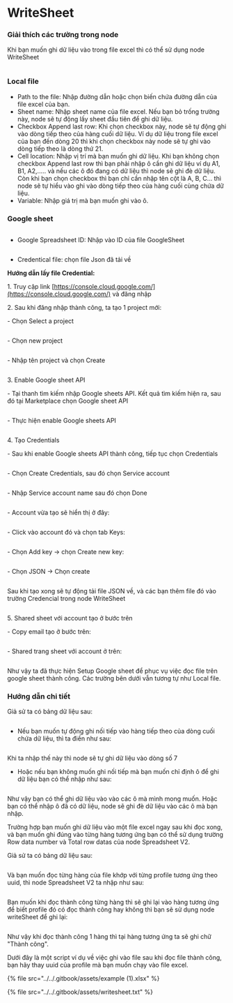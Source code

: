 # WriteSheet

### Giải thích các trường trong node

Khi bạn muốn ghi dữ liệu vào trong file excel thì có thể sử dụng node WriteSheet

<figure><img src="../../.gitbook/assets/image (97) (1).png" alt=""><figcaption></figcaption></figure>

### Local file

* Path to the file: Nhập đường dẫn hoặc chọn biến chứa đường dẫn của file excel của bạn.
* Sheet name: Nhập sheet name của file excel. Nếu bạn bỏ trống trường này, node sẽ tự động lấy sheet đầu tiên để ghi dữ liệu.
* Checkbox Append last row: Khi chọn checkbox này, node sẽ tự động ghi vào dòng tiếp theo của hàng cuối dữ liệu. Ví dụ dữ liệu trong file excel của bạn đến dòng 20 thì khi chọn checkbox này node sẽ tự ghi vào dòng tiếp theo là dòng thứ 21.&#x20;
* Cell location: Nhập vị trí mà bạn muốn ghi dữ liệu. Khi bạn không chọn checkbox Append last row thì bạn phải nhập ô cần ghi dữ liệu ví dụ A1, B1, A2,..... và nếu các ô đó đang có dữ liệu thì node sẽ ghi đè dữ liệu. Còn khi bạn chọn checkbox thì bạn chỉ cần nhập tên cột là A, B, C… thì node sẽ tự hiểu vào ghi vào dòng tiếp theo của hàng cuối  cùng chứa dữ liệu.
* Variable: Nhập giá trị mà bạn muốn ghi vào ô.



### Google sheet

<figure><img src="../../.gitbook/assets/image (98) (1).png" alt=""><figcaption></figcaption></figure>



* Google Spreadsheet ID: Nhập vào ID của file GoogleSheet

<figure><img src="../../.gitbook/assets/image (102) (1).png" alt=""><figcaption></figcaption></figure>



* Credentical file: chọn file Json đã tải về

**Hướng dẫn lấy file Credential:**

1\.      Truy cập link [https://console.cloud.google.com/](https://console.cloud.google.com/)  và đăng nhập

2\.      Sau khi đăng nhập thành công, ta tạo 1 project mới:

\-        Chọn Select a project

<figure><img src="../../.gitbook/assets/image (6) (1) (1) (1) (1) (1) (1) (1) (1) (1).png" alt=""><figcaption></figcaption></figure>

&#x20;

\-        Chọn new project

<figure><img src="../../.gitbook/assets/image (7) (1) (1) (1) (1) (1) (1) (1) (1) (1).png" alt=""><figcaption></figcaption></figure>

\-        Nhập tên project và chọn Create

<figure><img src="../../.gitbook/assets/image (8) (1) (1) (1) (1) (1) (1) (1) (1).png" alt=""><figcaption></figcaption></figure>

3\.      Enable Google sheet API

\-        Tại thanh tìm kiếm nhập Google sheets API. Kết quả tìm kiếm hiện ra, sau đó tại Marketplace chọn Google sheet API

<figure><img src="../../.gitbook/assets/image (9) (1) (1) (1) (1) (1) (1) (1).png" alt=""><figcaption></figcaption></figure>

\-        Thực hiện enable Google sheets API

<figure><img src="../../.gitbook/assets/image (10) (1) (1) (1) (1) (1) (1) (1).png" alt=""><figcaption></figcaption></figure>

&#x20;

4\.      Tạo Credentials

\-        Sau khi enable Google sheets API thành công, tiếp tục chọn Credentials

<figure><img src="../../.gitbook/assets/image (11) (1) (1) (1) (1) (1).png" alt=""><figcaption></figcaption></figure>

&#x20;

\-        Chọn Create Credentials, sau đó chọn Service account

<figure><img src="../../.gitbook/assets/image (12) (1) (1) (1) (1).png" alt=""><figcaption></figcaption></figure>

\-        Nhập Service account name sau đó chọn Done

<figure><img src="../../.gitbook/assets/image (13) (1) (1) (1) (1).png" alt=""><figcaption></figcaption></figure>

\-        Account vừa tạo sẽ hiển thị ở đây:

<figure><img src="../../.gitbook/assets/image (14) (1) (1) (1) (1).png" alt=""><figcaption></figcaption></figure>

\-        Click vào account đó và chọn tab Keys:

<figure><img src="../../.gitbook/assets/image (15) (1) (1) (1) (1).png" alt=""><figcaption></figcaption></figure>

&#x20;

\-        Chọn Add key -> chọn Create new key:

<figure><img src="../../.gitbook/assets/image (16) (1) (1) (1) (1).png" alt=""><figcaption></figcaption></figure>

&#x20;

\-        Chọn JSON -> Chọn create

<figure><img src="../../.gitbook/assets/image (17) (1) (1) (1).png" alt=""><figcaption></figcaption></figure>

&#x20;

Sau khi tạo xong sẽ tự động tải file JSON về, và các bạn thêm file đó vào trường Credencial trong node WriteSheet

<figure><img src="../../.gitbook/assets/image (100) (1).png" alt=""><figcaption></figcaption></figure>

5\.      Shared sheet với account tạo ở bước trên

\-        Copy email tạo ở bước trên:

<figure><img src="../../.gitbook/assets/image (19) (1) (1) (1).png" alt=""><figcaption></figcaption></figure>

&#x20;

\-        Shared trang sheet với account ở trên:

<figure><img src="../../.gitbook/assets/image (20) (1) (1) (1).png" alt=""><figcaption></figcaption></figure>

&#x20;

Như vậy ta đã thực hiện Setup Google sheet để phục vụ việc đọc file trên google sheet thành công. Các trường bên dưới vẫn tương tự như Local file.

### Hướng dẫn chi tiết

Giả sử ta có bảng dữ liệu sau:

<figure><img src="../../.gitbook/assets/image (45) (1) (1).png" alt=""><figcaption></figcaption></figure>

* Nếu bạn muốn tự động ghi nối tiếp vào hàng tiếp theo của dòng cuối chứa dữ liệu, thì ta điền như sau:&#x20;

<figure><img src="../../.gitbook/assets/image (46) (1) (1).png" alt=""><figcaption></figcaption></figure>

Khi ta nhập thế này thì node sẽ tự ghi dữ liệu vào dòng số 7

* Hoặc nếu bạn không muốn ghi nối tiếp mà bạn muốn chỉ định ô để ghi dữ liệu bạn có thể nhập như sau:

<figure><img src="../../.gitbook/assets/image (47) (1).png" alt=""><figcaption></figcaption></figure>

Như vậy bạn có thể ghi dữ liệu vào vào các ô mà mình mong muốn. Hoặc bạn có thể nhập ô đã có dữ liệu, node sẽ ghi đè dữ liệu vào các ô mà bạn nhập.

Trường hợp bạn muốn ghi dữ liệu vào một file excel ngay sau khi đọc xong, và bạn muốn ghi đúng vào từng hàng tương ứng bạn có thể sử dụng trường Row data number và Total row datas của node Spreadsheet V2.

Giả sử ta có bảng dữ liệu sau:&#x20;

<figure><img src="../../.gitbook/assets/image (48) (1).png" alt=""><figcaption></figcaption></figure>

Và bạn muốn đọc từng hàng của file khớp với từng profile tương ứng theo uuid, thì node Spreadsheet V2 ta nhập như sau:&#x20;

<figure><img src="../../.gitbook/assets/image (49) (1).png" alt=""><figcaption></figcaption></figure>

Bạn muốn khi đọc thành công từng hàng thì sẽ ghi lại vào hàng tương ứng để biết profile đó có đọc thành công hay không thì bạn sẽ sử dụng node writeSheet để ghi lại:

<figure><img src="../../.gitbook/assets/image (50) (1).png" alt=""><figcaption></figcaption></figure>

Như vậy khi đọc thành công 1 hàng thì tại hàng tương ứng ta sẽ ghi chữ "Thành công".

Dưới đây là một script ví dụ về việc ghi vào file sau khi đọc file thành công, bạn hãy thay uuid của profile mà bạn muốn chạy vào file excel.

{% file src="../../.gitbook/assets/example (1).xlsx" %}

{% file src="../../.gitbook/assets/writesheet.txt" %}

